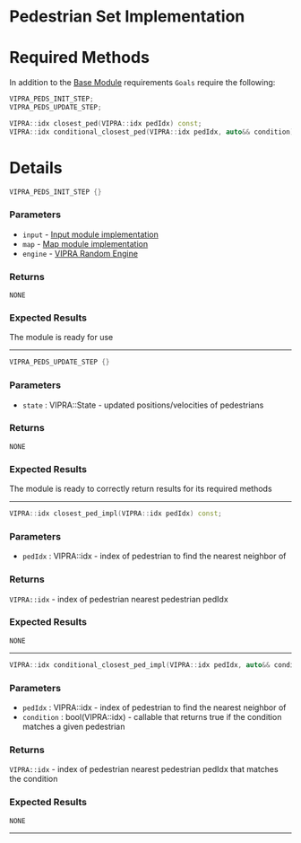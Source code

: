 
# Pedestrian Set Implementation

# Required Methods

In addition to the [Base Module](module.md) requirements `Goals` require the following:

```C++
VIPRA_PEDS_INIT_STEP;
VIPRA_PEDS_UPDATE_STEP;

VIPRA::idx closest_ped(VIPRA::idx pedIdx) const;
VIPRA::idx conditional_closest_ped(VIPRA::idx pedIdx, auto&& condition) const;
```


# Details

```C++
VIPRA_PEDS_INIT_STEP {}
```

### Parameters

- `input` - [Input module implementation](../modules/input.md)
- `map` - [Map module implementation](../modules/map.md)
- `engine` - [VIPRA Random Engine](../usage/randomization.md)

### Returns

`NONE`

### Expected Results

The module is ready for use

---

```C++
VIPRA_PEDS_UPDATE_STEP {}
```

### Parameters

- `state` : VIPRA::State - updated positions/velocities of pedestrians

### Returns

`NONE`

### Expected Results

The module is ready to correctly return results for its required methods

---

```C++
VIPRA::idx closest_ped_impl(VIPRA::idx pedIdx) const;
```

### Parameters

- `pedIdx` : VIPRA::idx - index of pedestrian to find the nearest neighbor of

### Returns

`VIPRA::idx` - index of pedestrian nearest pedestrian pedIdx

### Expected Results

`NONE`

---

```C++
VIPRA::idx conditional_closest_ped_impl(VIPRA::idx pedIdx, auto&& condition) const;
```

### Parameters

- `pedIdx` : VIPRA::idx - index of pedestrian to find the nearest neighbor of
- `condition` : bool(VIPRA::idx) - callable that returns true if the condition matches a given pedestrian

### Returns

`VIPRA::idx` - index of pedestrian nearest pedestrian pedIdx that matches the condition

### Expected Results

`NONE`

---

